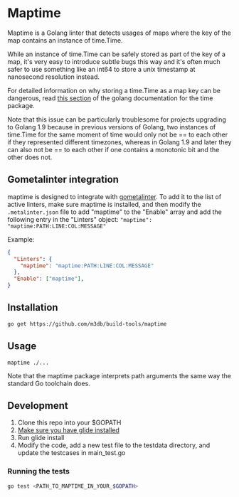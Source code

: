 # Maptime

Maptime is a Golang linter that detects usages of maps where the key of the map contains an instance of time.Time.

While an instance of time.Time can be safely stored as part of the key of a map, it's very easy to introduce subtle bugs this way and it's often much safer to use something like an int64 to store a unix timestamp at nanosecond resolution instead.

For detailed information on why storing a time.Time as a map key can be
dangerous, read [this section](https://golang.org/src/time/time.go?#L101) of
the golang documentation for the time package.

Note that this issue can be particularly troublesome for projects upgrading to Golang 1.9 because in previous versions of Golang, two instances of time.Time for the same moment of time would only not be == to each other if they represented different timezones, whereas in Golang 1.9 and later they can also not be == to each other if one contains a monotonic bit and the other does not.

## Gometalinter integration

maptime is designed to integrate with [gometalinter](https://github.com/alecthomas/gometalinter). To add it to the list of active linters, make sure maptime is installed, and then modify the `.metalinter.json` file to add "maptime" to the "Enable" array and add the following entry in the "Linters" object: `"maptime": "maptime:PATH:LINE:COL:MESSAGE"`

Example:

```json
{
  "Linters": {
    "maptime": "maptime:PATH:LINE:COL:MESSAGE"
  },
  "Enable": ["maptime"],
}
```

## Installation

```bash
go get https://github.com/m3db/build-tools/maptime
```

## Usage

```golang
maptime ./...
```

Note that the maptime package interprets path arguments the same way the standard Go toolchain does.

## Development

1. Clone this repo into your $GOPATH
2. [Make sure you have glide installed](https://github.com/Masterminds/glide)
3. Run glide install
4. Modify the code, add a new test file to the testdata directory, and update the testcases in main_test.go

### Running the tests

```bash
go test <PATH_TO_MAPTIME_IN_YOUR_$GOPATH>
```